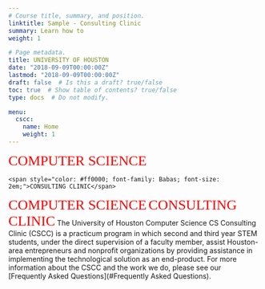 ```yaml
---
# Course title, summary, and position.
linktitle: Sample - Consulting Clinic
summary: Learn how to
weight: 1

# Page metadata.
title: UNIVERSITY OF HOUSTON
date: "2018-09-09T00:00:00Z"
lastmod: "2018-09-09T00:00:00Z"
draft: false  # Is this a draft? true/false
toc: true  # Show table of contents? true/false
type: docs  # Do not modify.

menu:
  cscc:
    name: Home
    weight: 1
---
```

  
  <span style="color: #ff0000; font-family: Babas; font-size: 2em;">COMPUTER SCIENCE</span>


    <span style="color: #ff0000; font-family: Babas; font-size: 2em;">CONSULTING CLINIC</span>

<span style="color: #ff0000; font-family: Babas; font-size: 2em;">COMPUTER SCIENCE</span>
<span style="color: #ff0000; font-family: Babas; font-size: 2em;">CONSULTING CLINIC</span>
The University of Houston Computer Science CS Consulting Clinic (CSCC) is a practicum program in which second and third year STEM students, under the direct supervision of a faculty member, assist Houston-area entrepreneurs and nonprofit organizations by providing assistance in implementing the technological solution as an end-product.
For more information about the CSCC and the work we do, please see our [Frequently Asked Questions](#Frequently Asked Questions).
